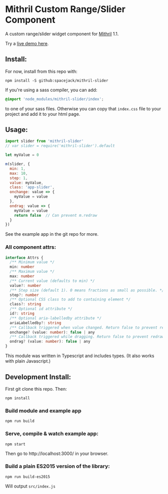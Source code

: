 # Mithril Custom Range/Slider Component

A custom range/slider widget component for [Mithril](https://mithril.js.org/) 1.1.

Try a [live demo here](https://spacejack.github.io/mithril-slider/).

## Install:

For now, install from this repo with:

    npm install -S github:spacejack/mithril-slider

If you're using a sass compiler, you can add:

```scss
@import 'node_modules/mithril-slider/index';
```

to one of your sass files. Otherwise you can copy that `index.css` file to your project and add it to your html page.

## Usage:

```javascript
import slider from 'mithril-slider'
// var slider = require('mithril-slider').default

let myValue = 0

m(slider, {
  min: 1,
  max: 10,
  step: 1,
  value: myValue,
  class: 'app-slider',
  onchange: value => {
    myValue = value
  },
  ondrag: value => {
    myValue = value
    return false  // Can prevent m.redraw
  }
})
```

See the example app in the git repo for more.

### All component attrs:

```typescript
interface Attrs {
  /** Minimum value */
  min: number
  /** Maximum value */
  max: number
  /** Current value (defaults to min) */
  value?: number
  /** Step size (default 1). 0 means fractions as small as possible. */
  step?: number
  /** Optional CSS class to add to containing element */
  class?: string
  /** Optional id attribute */
  id?: string
  /** Optional aria-labelledby attribute */
  ariaLabelledby?: string
  /** Callback triggered when value changed. Return false to prevent redraw. */
  onchange? (value: number): false | any
  /** Callback triggered while dragging. Return false to prevent redraw. */
  ondrag? (value: number): false | any
}
```

This module was written in Typescript and includes types. (It also works with plain Javascript.)

## Development Install:

First git clone this repo. Then:

    npm install

### Build module and example app

    npm run build

### Serve, compile & watch example app:

    npm start

Then go to http://localhost:3000/ in your browser.

### Build a plain ES2015 version of the library:

    npm run build-es2015

Will output `src/index.js`
